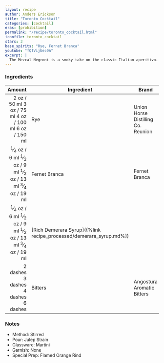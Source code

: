 ```yaml
---
layout: recipe
author: Anders Erickson
title: "Toronto Cocktail"
categories: [cocktail]
eras: [prohibition]
permalink: "/recipe/toronto_cocktail.html"
iconfile: toronto_cocktail
stars: 3
base_spirits: "Rye, Fernet Branca"
youtube: "fQfVijUec0A"
excerpt: |
  The Mezcal Negroni is a smoky take on the classic Italian aperitivo. To make it, swap mezcal for gin, and stir with Campari and sweet vermouth.
---
```


### Ingredients

|   Amount | Ingredient                                               | Brand                              |
| -------: | -------------------------------------------------------- | ---------------------------------- |
|     <span class="onex active">2 oz  / 50 ml</span> <span class="onehalfx">3 oz  / 75 ml</span> <span class="twox">4 oz  / 100 ml</span> <span class="threex">6 oz  / 150 ml</span>| Rye                                                      | Union Horse Distilling Co. Reunion |
|  <span class="onex active"><sup>1</sup>&frasl;<sub>4</sub> oz  / 6 ml</span> <span class="onehalfx"><sup>1</sup>&frasl;<sub>2</sub> oz  / 9 ml</span> <span class="twox"><sup>1</sup>&frasl;<sub>2</sub> oz  / 13 ml</span> <span class="threex"><sup>3</sup>&frasl;<sub>4</sub> oz  / 19 ml</span>| Fernet Branca                                            | Fernet Branca                      |
|  <span class="onex active"><sup>1</sup>&frasl;<sub>4</sub> oz  / 6 ml</span> <span class="onehalfx"><sup>1</sup>&frasl;<sub>2</sub> oz  / 9 ml</span> <span class="twox"><sup>1</sup>&frasl;<sub>2</sub> oz  / 13 ml</span> <span class="threex"><sup>3</sup>&frasl;<sub>4</sub> oz  / 19 ml</span>| [Rich Demerara Syrup]({%link recipe_processed/demerara_syrup.md%}) |
| <span class="onex active">2 dashes</span> <span class="onehalfx">3 dashes</span> <span class="twox">4 dashes</span> <span class="threex">6 dashes</span>| Bitters                                                  | Angostura Aromatic Bitters         |

### Notes

- Method: Stirred
- Pour: Julep Strain
- Glassware: Martini
- Garnish: None
- Special Prep: Flamed Orange Rind
